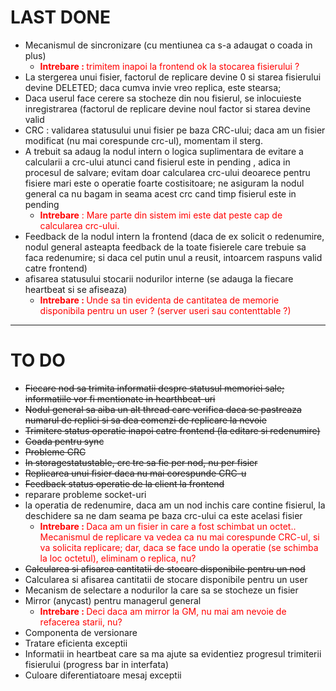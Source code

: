 # LAST DONE
- Mecanismul de sincronizare (cu mentiunea ca s-a adaugat o coada in plus)
    - <span style="color:red"><b>Intrebare : </b> trimitem inapoi la frontend ok la stocarea fisierului ?</span>
- La stergerea unui fisier, factorul de replicare devine 0 si starea fisierului devine DELETED; daca cumva invie vreo replica, este stearsa; 
- Daca userul face cerere sa stocheze din nou fisierul, se inlocuieste inregistrarea (factorul de replicare devine noul factor si starea devine valid
- CRC : validarea statusului unui fisier pe baza CRC-ului; daca am un fisier modificat (nu mai corespunde crc-ul), momentam il sterg.
- A trebuit sa adaug la nodul intern o logica suplimentara de evitare a calcularii a crc-ului atunci cand fisierul este
in pending , adica in procesul de salvare; evitam doar calcularea crc-ului deoarece pentru fisiere mari este o operatie foarte
costisitoare; ne asiguram la nodul general ca nu bagam in seama acest crc cand timp fisierul este in pending
    - <span style="color:red"><b>Intrebare</b> : Mare parte din sistem imi este dat peste cap de calcularea crc-ului.</span>
- Feedback de la nodul intern la frontend (daca de ex solicit o redenumire, nodul general asteapta feedback de la toate fisierele care trebuie
sa faca redenumire; si daca cel putin unul a reusit, intoarcem raspuns valid catre frontend)
- afisarea statusului stocarii nodurilor interne (se adauga la fiecare heartbeat si se afiseaza)
    - <span style="color:red"><b>Intrebare : </b> Unde sa tin evidenta de cantitatea de memorie disponibila pentru un user ? (server useri sau contenttable ?)</span>

___

# TO DO

- ~~Fiecare nod sa trimita informatii despre statusul memoriei sale; informatiile vor fi mentionate in hearthbeat-uri~~
- ~~Nodul general sa aiba un alt thread care verifica daca se pastreaza numarul de replici si sa dea comenzi de replicare la nevoie~~
- ~~Trimitere status operatie inapoi catre frontend (la editare si redenumire)~~
- ~~Coada pentru sync~~
- ~~Probleme CRC~~
- ~~In storagestatustable, crc tre sa fie per nod, nu per fisier~~
- ~~Replicarea unui fisier daca nu mai corespunde CRC-u~~
- ~~Feedback status operatie de la client la frontend~~
- reparare probleme socket-uri
- la operatia de redenumire, daca am un nod inchis care contine fisierul, la deschidere sa ne dam seama pe baza crc-ului ca este acelasi fisier
    - <span style="color:red"><b>Intrebare : </b> Daca am un fisier in care a fost schimbat un octet.. Mecanismul de replicare va vedea ca nu mai corespunde CRC-ul, si va solicita replicare; 
    dar, daca se face undo la operatie (se schimba la loc octetul), eliminam o replica, nu?</span>
- ~~Calcularea si afisarea cantitatii de stocare disponibile pentru un nod~~
- Calcularea si afisarea cantitatii de stocare disponibile pentru un user
- Mecanism de selectare a nodurilor la care sa se stocheze un fisier
- Mirror (anycast) pentru managerul general
    - <span style="color:red"><b>Intrebare : </b>Deci daca am mirror la GM, nu mai am nevoie de refacerea starii, nu?</span>
- Componenta de versionare
- Tratare eficienta exceptii
- Informatii in heartbeat care sa ma ajute sa evidentiez progresul trimiterii fisierului (progress bar in interfata)
- Culoare diferentiatoare mesaj exceptii